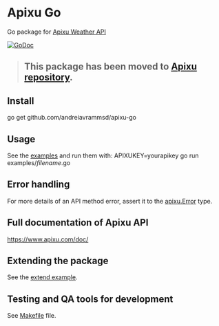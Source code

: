 # Apixu Go

Go package for [Apixu Weather API](https://www.apixu.com/api.aspx)

[![GoDoc](https://godoc.org/github.com/andreiavrammsd/apixu-go?status.svg)](https://godoc.org/github.com/andreiavrammsd/apixu-go)

> ## This package has been moved to [Apixu repository](https://github.com/apixu/apixu-go).

## Install

go get github.com/andreiavrammsd/apixu-go

## Usage

See the [examples](./examples) and run them with: APIXUKEY=yourapikey go run examples/_filename_.go

## Error handling

For more details of an API method error, assert it to the [apixu.Error](./error.go) type.

## Full documentation of Apixu API

https://www.apixu.com/doc/

## Extending the package

See the [extend example](./examples/extend.go).

## Testing and QA tools for development

See [Makefile](./Makefile) file.

